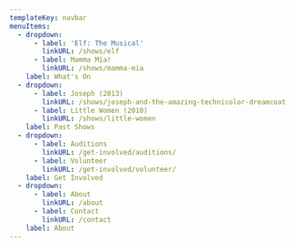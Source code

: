 ```yaml
---
templateKey: navbar
menuItems:
  - dropdown:
      - label: 'Elf: The Musical'
        linkURL: /shows/elf
      - label: Mamma Mia!
        linkURL: /shows/mamma-mia
    label: What's On
  - dropdown:
      - label: Joseph (2013)
        linkURL: /shows/joseph-and-the-amazing-technicolor-dreamcoat
      - label: Little Women (2010)
        linkURL: /shows/little-women
    label: Past Shows
  - dropdown:
      - label: Auditions
        linkURL: /get-involved/auditions/
      - label: Volunteer
        linkURL: /get-involved/volunteer/
    label: Get Involved
  - dropdown:
      - label: About
        linkURL: /about
      - label: Contact
        linkURL: /contact
    label: About
---
```


